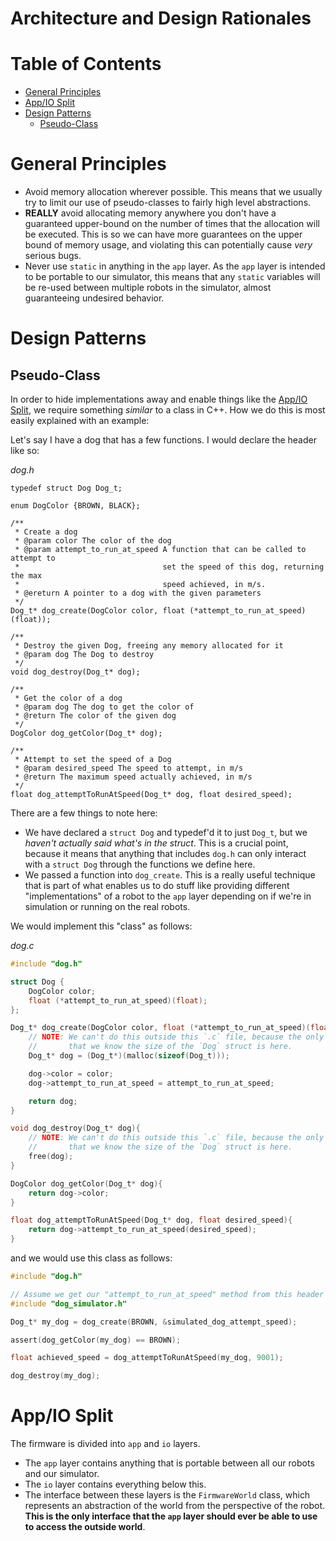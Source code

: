 # Architecture and Design Rationales

# Table of Contents
* [General Principles](#general-principles)
* [App/IO Split](#appio-split) 
* [Design Patterns](#design-patterns)
  * [Pseudo-Class](#pseudo-class)

# General Principles
* Avoid memory allocation wherever possible. This means that we usually try to limit our use of pseudo-classes to fairly high level abstractions.
* **REALLY** avoid allocating memory anywhere you don't have a guaranteed upper-bound on the number of times that the allocation will be executed. This is so we can have more guarantees on the upper bound of memory usage, and violating this can potentially cause *very* serious bugs.
* Never use `static` in anything in the `app` layer. As the `app` layer is intended to be portable to our simulator, this means that any `static` variables will be re-used between multiple robots in the simulator, almost guaranteeing undesired behavior.

# Design Patterns

## Pseudo-Class
In order to hide implementations away and enable things like the [App/IO Split](#appio-split), we require something _similar_ to a class in C++. How we do this is most easily explained with an example:

Let's say I have a dog that has a few functions. I would declare the header like so:

_dog.h_
```
typedef struct Dog Dog_t;

enum DogColor {BROWN, BLACK};

/**
 * Create a dog
 * @param color The color of the dog
 * @param attempt_to_run_at_speed A function that can be called to attempt to 
 *                                set the speed of this dog, returning the max 
 *                                speed achieved, in m/s.
 * @ereturn A pointer to a dog with the given parameters
 */
Dog_t* dog_create(DogColor color, float (*attempt_to_run_at_speed)(float)); 

/**
 * Destroy the given Dog, freeing any memory allocated for it
 * @param dog The Dog to destroy
 */
void dog_destroy(Dog_t* dog);

/**
 * Get the color of a dog
 * @param dog The dog to get the color of
 * @return The color of the given dog
 */
DogColor dog_getColor(Dog_t* dog);

/**
 * Attempt to set the speed of a Dog
 * @param desired_speed The speed to attempt, in m/s
 * @return The maximum speed actually achieved, in m/s
 */
float dog_attemptToRunAtSpeed(Dog_t* dog, float desired_speed);
```

There are a few things to note here: 
* We have declared a `struct Dog` and typedef'd it to just `Dog_t`, but we *haven't actually said what's in the struct*. This is a crucial point, because it means that anything that includes `dog.h` can only interact with a `struct Dog` through the functions we define here. 
* We passed a function into `dog_create`. This is a really useful technique that is part of what enables us to do stuff like providing different "implementations" of a robot to the `app` layer depending on if we're in simulation or running on the real robots.

We would implement this "class" as follows:

_dog.c_
``` C
#include "dog.h"

struct Dog {
    DogColor color;
    float (*attempt_to_run_at_speed)(float);
};

Dog_t* dog_create(DogColor color, float (*attempt_to_run_at_speed)(float)){
    // NOTE: We can't do this outside this `.c` file, because the only place
    //       that we know the size of the `Dog` struct is here.
    Dog_t* dog = (Dog_t*)(malloc(sizeof(Dog_t)));

    dog->color = color;
    dog->attempt_to_run_at_speed = attempt_to_run_at_speed;

    return dog;
}

void dog_destroy(Dog_t* dog){
    // NOTE: We can't do this outside this `.c` file, because the only place
    //       that we know the size of the `Dog` struct is here.
    free(dog);
}

DogColor dog_getColor(Dog_t* dog){
    return dog->color;
}

float dog_attemptToRunAtSpeed(Dog_t* dog, float desired_speed){
    return dog->attempt_to_run_at_speed(desired_speed);
}
```

and we would use this class as follows:
``` C
#include "dog.h"

// Assume we get our "attempt_to_run_at_speed" method from this header
#include "dog_simulator.h"

Dog_t* my_dog = dog_create(BROWN, &simulated_dog_attempt_speed);

assert(dog_getColor(my_dog) == BROWN);

float achieved_speed = dog_attemptToRunAtSpeed(my_dog, 9001);

dog_destroy(my_dog);
```

# App/IO Split
The firmware is divided into `app` and `io` layers. 
* The `app` layer contains anything that is portable between all our robots and our simulator. 
* The `io` layer contains everything below this. 
* The interface between these layers is the `FirmwareWorld` class, which represents an abstraction of the world from the perspective of the robot. **This is the only interface that the `app` layer should ever be able to use to access the outside world**.
